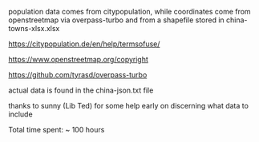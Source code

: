 population data comes from citypopulation, while coordinates come from openstreetmap via overpass-turbo and from a shapefile stored in china-towns-xlsx.xlsx

https://citypopulation.de/en/help/termsofuse/

https://www.openstreetmap.org/copyright

https://github.com/tyrasd/overpass-turbo

actual data is found in the china-json.txt file

thanks to sunny (Lib Ted) for some help early on discerning what data to include

Total time spent: ~ 100 hours
